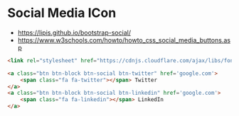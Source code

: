 # Social Media ICon 

- https://lipis.github.io/bootstrap-social/
- https://www.w3schools.com/howto/howto_css_social_media_buttons.asp

```html
<link rel="stylesheet" href="https://cdnjs.cloudflare.com/ajax/libs/font-awesome/4.7.0/css/font-awesome.min.css">

<a class="btn btn-block btn-social btn-twitter" href='google.com'>
	<span class="fa fa-twitter"></span> Twitter
</a>
<a class="btn btn-block btn-social btn-linkedin" href='google.com'>
	<span class="fa fa-linkedin"></span> LinkedIn 
</a>
```
 

